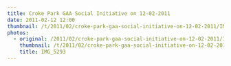 ```yaml
---
title: Croke Park GAA Social Initiative on 12-02-2011
date: 2011-02-12 12:00
thumbnail: /t/2011/02/croke-park-gaa-social-initiative-on-12-02-2011/IMG_5293.jpg
photos:
  - original: /2011/02/croke-park-gaa-social-initiative-on-12-02-2011/IMG_5293.jpg
    thumbnail: /t/2011/02/croke-park-gaa-social-initiative-on-12-02-2011/IMG_5293.jpg
    title: IMG_5293
---
```

